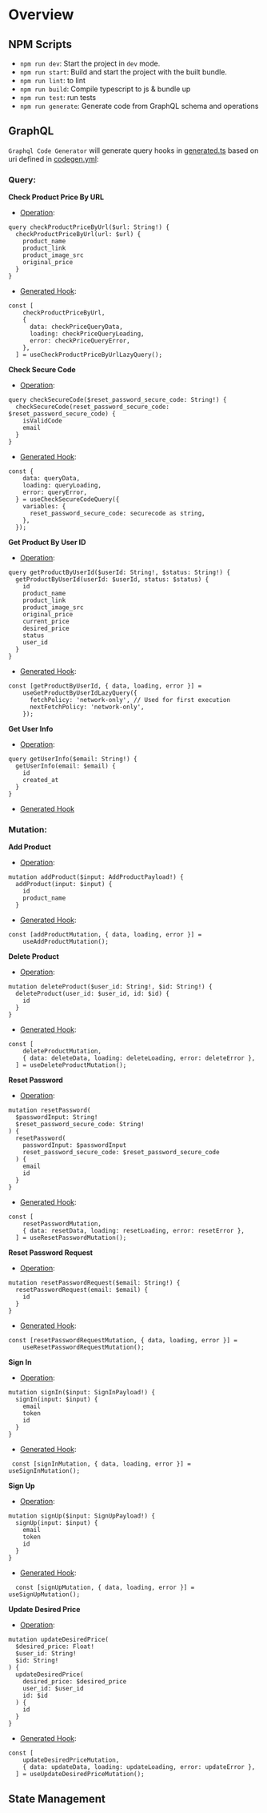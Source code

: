 # Overview

## **NPM Scripts**

- `npm run dev`: Start the project in `dev` mode.
- `npm run start`: Build and start the project with the built bundle.
- `npm run lint`: to lint 
- `npm run build`: Compile typescript to js & bundle up
- `npm run test`: run tests
- `npm run generate`: Generate code from GraphQL schema and operations

## **GraphQL**

`Graphql Code Generator` will generate query hooks in [generated.ts](./graphql/generated.ts) based on uri defined in [codegen.yml](https://github.com/Jocelyn59435/Trackky_frontend/blob/75c7e69c1e94e6c48c4ac435198a83adf16a2448/codegen.yml#L2):

### Query:

**Check Product Price By URL**
- [Operation](../graphql/query/checkProductPriceByUrl.graphql): 
```
query checkProductPriceByUrl($url: String!) {
  checkProductPriceByUrl(url: $url) {
    product_name
    product_link
    product_image_src
    original_price
  }
}
```

- [Generated Hook](https://github.com/Jocelyn59435/Trackky_frontend/blob/75c7e69c1e94e6c48c4ac435198a83adf16a2448/src/components/SearchForm.tsx#L16):
```
const [
    checkProductPriceByUrl,
    {
      data: checkPriceQueryData,
      loading: checkPriceQueryLoading,
      error: checkPriceQueryError,
    },
  ] = useCheckProductPriceByUrlLazyQuery();
```

**Check Secure Code**
- [Operation](../graphql/query/checkSecureCode.graphql): 
```
query checkSecureCode($reset_password_secure_code: String!) {
  checkSecureCode(reset_password_secure_code: $reset_password_secure_code) {
    isValidCode
    email
  }
}
```

- [Generated Hook](https://github.com/Jocelyn59435/Trackky_frontend/blob/75c7e69c1e94e6c48c4ac435198a83adf16a2448/pages/resetpassword/%5Bsecurecode%5D/resetpage.tsx#L29):
```
const {
    data: queryData,
    loading: queryLoading,
    error: queryError,
  } = useCheckSecureCodeQuery({
    variables: {
      reset_password_secure_code: securecode as string,
    },
  });
```

**Get Product By User ID**
- [Operation](../graphql/query/getProductByUserId.graphql): 
```
query getProductByUserId($userId: String!, $status: String!) {
  getProductByUserId(userId: $userId, status: $status) {
    id
    product_name
    product_link
    product_image_src
    original_price
    current_price
    desired_price
    status
    user_id
  }
}
```

- [Generated Hook](https://github.com/Jocelyn59435/Trackky_frontend/blob/75c7e69c1e94e6c48c4ac435198a83adf16a2448/src/components/FilterSection.tsx#L14):
```
const [getProductByUserId, { data, loading, error }] =
    useGetProductByUserIdLazyQuery({
      fetchPolicy: 'network-only', // Used for first execution
      nextFetchPolicy: 'network-only',
    });
```

**Get User Info**
- [Operation](../graphql/query/getUserInfo.graphql): 
```
query getUserInfo($email: String!) {
  getUserInfo(email: $email) {
    id
    created_at
  }
}
```

- [Generated Hook](https://github.com/Jocelyn59435/Trackky_frontend/blob/75c7e69c1e94e6c48c4ac435198a83adf16a2448/graphql/generated.ts#L764)


### Mutation:

**Add Product**
- [Operation](../graphql/mutation/addProduct.graphql): 
```
mutation addProduct($input: AddProductPayload!) {
  addProduct(input: $input) {
    id
    product_name
  }
```

- [Generated Hook](https://github.com/Jocelyn59435/Trackky_frontend/blob/75c7e69c1e94e6c48c4ac435198a83adf16a2448/src/components/SearchResult.tsx#L20):
```
const [addProductMutation, { data, loading, error }] =
    useAddProductMutation();
```

**Delete Product**
- [Operation](../graphql/mutation/deleteProduct.graphql): 
```
mutation deleteProduct($user_id: String!, $id: String!) {
  deleteProduct(user_id: $user_id, id: $id) {
    id
  }
}
```

- [Generated Hook](https://github.com/Jocelyn59435/Trackky_frontend/blob/75c7e69c1e94e6c48c4ac435198a83adf16a2448/src/components/ProductInfo.tsx#L40):
```
const [
    deleteProductMutation,
    { data: deleteData, loading: deleteLoading, error: deleteError },
  ] = useDeleteProductMutation();
```

**Reset Password**
- [Operation](../graphql/mutation/resetPassword.graphql): 
```
mutation resetPassword(
  $passwordInput: String!
  $reset_password_secure_code: String!
) {
  resetPassword(
    passwordInput: $passwordInput
    reset_password_secure_code: $reset_password_secure_code
  ) {
    email
    id
  }
}
```

- [Generated Hook](https://github.com/Jocelyn59435/Trackky_frontend/blob/75c7e69c1e94e6c48c4ac435198a83adf16a2448/pages/resetpassword/%5Bsecurecode%5D/resetpage.tsx#L39):
```
const [
    resetPasswordMutation,
    { data: resetData, loading: resetLoading, error: resetError },
  ] = useResetPasswordMutation();
```

**Reset Password Request**
- [Operation](../graphql/mutation/resetPasswordRequest.graphql): 
```
mutation resetPasswordRequest($email: String!) {
  resetPasswordRequest(email: $email) {
    id
  }
}
```

- [Generated Hook](https://github.com/Jocelyn59435/Trackky_frontend/blob/75c7e69c1e94e6c48c4ac435198a83adf16a2448/pages/resetpasswordrequest.tsx#L18):
```
const [resetPasswordRequestMutation, { data, loading, error }] =
    useResetPasswordRequestMutation();
```

**Sign In**
- [Operation](../graphql/mutation/signIn.graphql): 
```
mutation signIn($input: SignInPayload!) {
  signIn(input: $input) {
    email
    token
    id
  }
}
```

- [Generated Hook](https://github.com/Jocelyn59435/Trackky_frontend/blob/75c7e69c1e94e6c48c4ac435198a83adf16a2448/pages/signin.tsx#L22):
```
 const [signInMutation, { data, loading, error }] = useSignInMutation();
```

**Sign Up**
- [Operation](../graphql/mutation/signUp.graphql): 
```
mutation signUp($input: SignUpPayload!) {
  signUp(input: $input) {
    email
    token
    id
  }
}
```

- [Generated Hook](https://github.com/Jocelyn59435/Trackky_frontend/blob/75c7e69c1e94e6c48c4ac435198a83adf16a2448/pages/signup.tsx#L26):
```
  const [signUpMutation, { data, loading, error }] = useSignUpMutation();
```

**Update Desired Price**
- [Operation](../graphql/mutation/updateDesiredPrice.graphql): 
```
mutation updateDesiredPrice(
  $desired_price: Float!
  $user_id: String!
  $id: String!
) {
  updateDesiredPrice(
    desired_price: $desired_price
    user_id: $user_id
    id: $id
  ) {
    id
  }
}
```

- [Generated Hook](https://github.com/Jocelyn59435/Trackky_frontend/blob/75c7e69c1e94e6c48c4ac435198a83adf16a2448/src/components/ProductInfo.tsx#L35):
```
const [
    updateDesiredPriceMutation,
    { data: updateData, loading: updateLoading, error: updateError },
  ] = useUpdateDesiredPriceMutation();
```

## **State Management**
